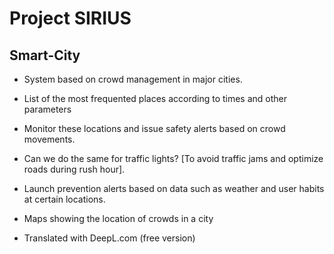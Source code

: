 # Project SIRIUS

## Smart-City
 - System based on crowd management in major cities.

 - List of the most frequented places according to times and other parameters

 - Monitor these locations and issue safety alerts based on crowd movements.

 - Can we do the same for traffic lights? [To avoid traffic jams and optimize roads during rush hour].

 - Launch prevention alerts based on data such as weather and user habits at certain locations.

 - Maps showing the location of crowds in a city

 - Translated with DeepL.com (free version)

 